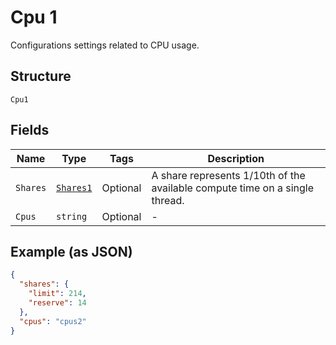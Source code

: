 
# Cpu 1

Configurations settings related to CPU usage.

## Structure

`Cpu1`

## Fields

| Name | Type | Tags | Description |
|  --- | --- | --- | --- |
| `Shares` | [`Shares1`](../../doc/models/shares-1.md) | Optional | A share represents 1/10th of the available compute time on a single thread. |
| `Cpus` | `string` | Optional | - |

## Example (as JSON)

```json
{
  "shares": {
    "limit": 214,
    "reserve": 14
  },
  "cpus": "cpus2"
}
```

